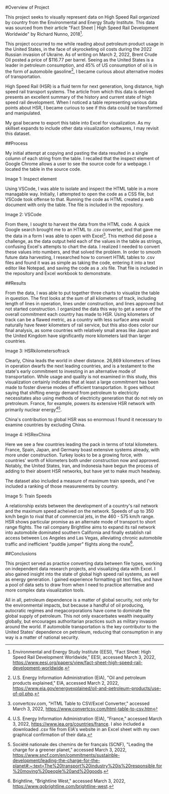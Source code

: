 #Overview of Project

This project seeks to visually represent data on High Speed Rail organized by country from the Environmental and Energy Study Institute. This data was sourced from their article "Fact Sheet | High Speed Rail Development Worldwide" by Richard Nunno, 2018[^1]. 

This project occurred to me while reading about petroleum product usage in the United States, in the face of skyrocketing oil costs during the 2022 Russian invasion of Ukraine. As of writing on March 2, 2022, Brent Crude Oil posted a price of $116.77 per barrel. Seeing as the United States is a leader in petroleum consumption, and 45% of US consumption of oil is in the form of automobile gasoline[^2], I became curious about alternative modes of transportation. 

High Speed Rail (HSR) is a fluid term for next generation, long distance, high speed rail transport systems. The article from which this data is derived presents an excellent summary of the history and current state of high speed rail development. When I noticed a table representing various data points about HSR, I became curious to see if this data could be transformed and manipulated. 

My goal became to export this table into Excel for visualization. As my skillset expands to include other data visualization softwares, I may revisit this dataset. 

##Process

My initial attempt at copying and pasting the data resulted in a single column of each string from the table. I recalled that the inspect element of Google Chrome allows a user to see the source code for a webpage. I located the table in the source code. 

Image 1: Inspect element

Using VSCode, I was able to isolate and inspect the HTML table in a more managable way. Initially, I attempted to open the code as a CSS file, but VSCode took offense to that. Running the code as HTML created a web document with only the table. The file is included in the repository. 

Image 2: VSCode

From there, I sought to harvest the data from the HTML code. A quick Google search brought me to an HTML to .csv converter, and that gave me the data in a form I was able to open with Excel[^3]. This method did pose a challenge, as the data output held each of the values in the table as strings, confusing Excel's attempts to chart the data. I realized I needed to convert these values into numbers, and that solved the problem. In order to smooth future data harvesting, I researched how to convert HTML tables to .csv files and found it was as simple as taking the code, entering it into a text editor like Notepad, and saving the code as a .xls file. That file is included in the repository and Excel workbook to demonstrate. 

##Results

From the data, I was able to put together three charts to visualize the table in question. The first looks at the sum of all kilometers of track, including length of lines in operation, lines under construction, and lines approved but not started construction. I organized the data this way to get a sense of the overall commitment each country has made to HSR. Using kilometers of track can be a flawed metric, as a country with less surface area would naturally have fewer kilometers of rail service, but this also does color our final analysis, as some countries with relatively small areas like Japan and the United Kingdom have significantly more kilometers laid than larger countries. 

Image 3: HSRkilometersoftrack

Clearly, China leads the world in sheer distance. 26,869 kilometers of lines in operation dwarfs the next leading countries, and is a testament to the state's early commitment to investing in an alternative mode of transportation. While usage and quality is not examined in this study, this visualization certainly indicates that at least a large commitment has been made to foster diverse modes of efficient transportation. It goes without saying that shifting energy demand from petroleum to electricity necessitates also using methods of electricity generation that do not rely on pretroleum. France, for example, powers its extensive HSR network with primarily nuclear energy[^4][^5]. 

China's contribution to global HSR was so enormous I found it necessary to examine countries by excluding China.

Image 4: HSRexChina

Here we see a few countries leading the pack in terms of total kilometers. France, Spain, Japan, and Germany boast extensive systems already, with more under construction. Turkey looks to be a growing force, with countries' worth of kilometers both under construction now and approved. Notably, the United States, Iran, and Indonesia have begun the process of adding to their absent HSR networks, but have yet to make much headway. 

The dataset also included a measure of maximum train speeds, and I've included a ranking of those measurements by country. 

Image 5: Train Speeds

A relationship exists between the development of a country's rail network and the maximum speed acheived on the network. Speeds of up to 350 km/h begin to rival that of commercial jets, in the 460 - 575 km/h range. HSR shows particular promise as an alternate mode of transport to short range flights. The rail company Brightline aims to expand its rail network into automobile dominated southern California and finally establish rail access between Los Angeles and Las Vegas, alleviating chronic automobile traffic and inefficient "puddle jumper" flights along the route[^6]. 

##Conclusions

This project served as practice converting data between file types, working on independent data research projects, and visualizing data with Excel. I also gained insight into the state of global high speed rail systems, as well as energy generation. I gained experience formatting git text files, and have a pool of data sets to draw from when I need to practice alternative and more complex data visualization tools. 

All in all, petroleum dependence is a matter of global security, not only for the environmental impacts, but because a handful of oil producing, autocratic regimes and megacorporations have come to dominate the global supply of petroleum. This not only exacerbates wealth inequality globally, but encourages authoritarian practices such as military invasion around the world. If automobile transportation is the key contributor to the United States' dependence on petroleum, reducing that consumption in any way is a matter of national security. 


[^1]: Environmental and Energy Study Institute (EESI), “Fact Sheet: High Speed Rail Development Worldwide,” EESI, accessed March 3, 2022, https://www.eesi.org/papers/view/fact-sheet-high-speed-rail-development-worldwide.

[^2]: U.S. Energy Information Administration (EIA), "Oil and petroleum products explained," EIA, accessed March 2, 2022, https://www.eia.gov/energyexplained/oil-and-petroleum-products/use-of-oil.php. 

[^3]: convertcsv.com, "HTML Table to CSV/Excel Converter," accessed March 3, 2022, https://www.convertcsv.com/html-table-to-csv.htm

[^4]: U.S. Energy Information Administration (EIA), "France," accessed March 3, 2022, https://www.iea.org/countries/france. I also included a downloaded .csv file from EIA's website in an Excel sheet with my own graphical confirmation of their data. 

[^5]: Société nationale des chemins de fer français (SCNF), "Leading the charge for a greener planet," accessed March 3, 2022, https://www.sncf.com/en/commitments/sustainble-development/leading-the-charge-for-the-planet#:~:text=The%20transport%20industry%20is%20responsible,for%20moving%20people%20and%20goods. 

[^6]: Brightline, "Brightline West," accessed March 3, 2022, https://www.gobrightline.com/brightline-west. 